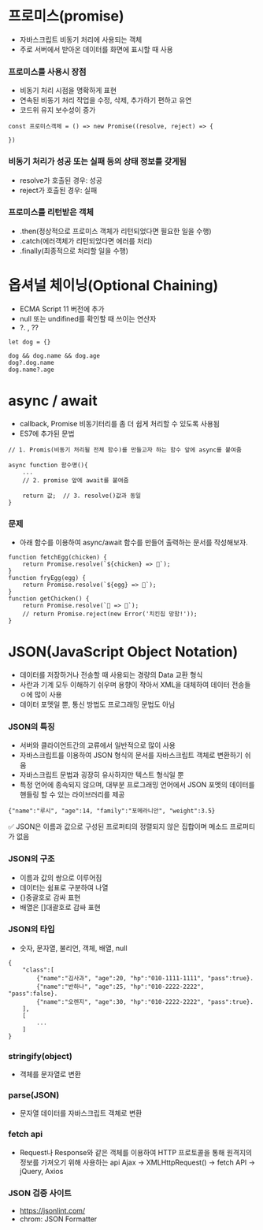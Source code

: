 # 프로미스(promise)
- 자바스크립트 비동기 처리에 사용되는 객체
- 주로 서버에서 받아온 데이터를 화면에 표시할 때 사용

### 프로미스를 사용시 장점
- 비동기 처리 시점을 명확하게 표현
- 연속된 비동기 처리 작업을 수정, 삭제, 추가하기 편하고 유연
- 코드위 유지 보수성이 증가

```
const 프로미스객체 = () => new Promise((resolve, reject) => {

})
```

### 비동기 처리가 성공 또는 실패 등의 상태 정보를 갖게됨
- resolve가 호출된 경우: 성공
- reject가 호출된 경우: 실패

### 프로미스를 리턴받은 객체
- .then(정상적으로 프로미스 객체가 리턴되었다면 필요한 일을 수행)
- .catch(에러객체가 리턴되었다면 에러를 처리)
- .finally(최종적으로 처리할 일을 수행)


# 옵셔널 체이닝(Optional Chaining)
- ECMA Script 11 버전에 추가
- null 또는 undifined를 확인할 때 쓰이는 연산자
- ?. , ??

```
let dog = {}

dog && dog.name && dog.age
dog?.dog.name
dog.name?.age
```

# async / await
- callback, Promise 비동기터리를 좀 더 쉽게 처리할 수 있도록 사용됨
- ES7에 추가된 문법

```
// 1. Promis(비동기 처리될 전체 함수)를 만들고자 하는 함수 앞에 async를 붙여줌

async function 함수명(){
    ...
    // 2. promise 앞에 await를 붙여줌

    return 값;  // 3. resolve()값과 동일
}
```

### 문제
- 아래 함수를 이용하여 async/await 함수를 만들어 출력하는 문서를 작성해보자.

```
function fetchEgg(chicken) {
    return Promise.resolve(`${chicken} => 🥚`);
}
function fryEgg(egg) {
    return Promise.resolve(`${egg} => 🍳`);
}
function getChicken() {
    return Promise.resolve(`🐤 => 🐓`);
    // return Promise.reject(new Error('치킨집 망함!'));
}
```

# JSON(JavaScript Object Notation)
- 데이터를 저장하거나 전송할 때 사용되는 경량의 Data 교환 형식
- 사란과 기계 모두 이해하기 쉬우며 용향이 작아서 XML을 대체하여 데이터 전송들ㅇ에 많이 사용
- 데이터 포멧일 뿐, 통신 방법도 프로그래밍 문법도 아님


### JSON의 특징
- 서버와 클라이언트간의 교류에서 일반적으로 많이 사용
- 자바스크립트를 이용하여 JSON 형식의 문서를 자바스크립트 객체로 변환하기 쉬움
- 자바스크립트 문법과 굉장히 유사하지만 텍스트 형식일 뿐
- 특정 언어에 종속되지 않으며, 대부분 프로그래밍 언어에서 JSON 포멧의 데이터를 핸들링 할 수 있는 라이브러리를 제공

```
{"name":"루시", "age":14, "family":"포메라니안", "weight":3.5}
```

✅ JSON은 이름과 값으로 구성된 프로퍼티의 정렬되지 않은 집합이며 메소드 프로퍼티가 없음

### JSON의 구조
- 이름과 값의 쌍으로 이루어짐
- 데이터는 쉼표로 구분하여 나열
- {}중괄호로 감싸 표현
- 배열은 []대괄호로 감싸 표현

### JSON의 타입
- 숫자, 문자열, 불리언, 객체, 배열, null

```
{
    "class":[
        {"name":"김사과", "age":20, "hp":"010-1111-1111", "pass":true}.
        {"name":"반하나", "age":25, "hp":"010-2222-2222", "pass":false}.
        {"name":"오렌지", "age":30, "hp":"010-2222-2222", "pass":true}.
    ],
    [
        ...
    ]
}
```


### stringify(object)
- 객체를 문자열로 변환

### parse(JSON)
- 문자열 데이터를 자바스크립트 객체로 변환

### fetch api
- Request나 Response와 같은 객체를 이용하여 HTTP 프로토콜을 통해 원격지의 정보를 가져오기 위해 사용하는 api
Ajax -> XMLHttpRequest() -> fetch API
     -> jQuery, Axios

### JSON 검증 사이트
- https://jsonlint.com/
- chrom: JSON Formatter

